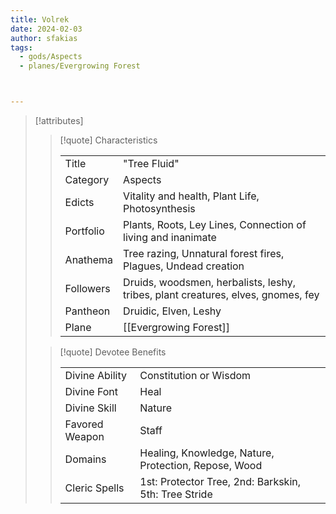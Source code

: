 ```yaml
---
title: Volrek
date: 2024-02-03
author: sfakias
tags:
  - gods/Aspects
  - planes/Evergrowing Forest



---
```

> [!attributes]
> 
> > [!quote] Characteristics
> >
> > | | |
> > | --- | --- |
> > | Title |  "Tree Fluid" |
> > | Category |  Aspects |
> > | Edicts |  Vitality and health, Plant Life, Photosynthesis |
> > | Portfolio |  Plants, Roots, Ley Lines, Connection of living and inanimate |
> > | Anathema |  Tree razing, Unnatural forest fires, Plagues, Undead creation |
> > | Followers |  Druids, woodsmen, herbalists, leshy, tribes, plant creatures, elves, gnomes, fey |
> > | Pantheon |  Druidic, Elven, Leshy |
> > | Plane |  [[Evergrowing Forest]] |
>
> > [!quote] Devotee Benefits
> > 
> > | | |
> > | --- | --- |
> > | Divine Ability |  Constitution or Wisdom |
> > | Divine Font |  Heal |
> > | Divine Skill |  Nature |
> > | Favored Weapon |  Staff |
> > | Domains |  Healing, Knowledge, Nature, Protection, Repose, Wood |
> > | Cleric Spells |  1st: Protector Tree, 2nd: Barkskin, 5th: Tree Stride |
